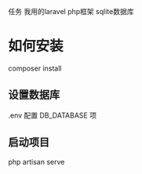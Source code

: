任务
我用的laravel php框架
sqlite数据库
# 如何安装
composer install
## 设置数据库
.env 配置 DB_DATABASE 项
## 启动项目
php artisan serve

